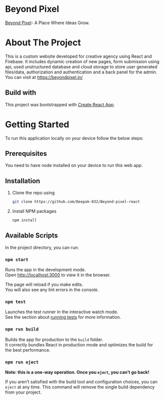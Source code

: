 # Beyond Pixel

[Beyond Pixel](https://beyondpixel.in/)- A Place Where Ideas Grow.

# About The Project

This is a custom website developed for creative agency using React and Firebase. It includes dynamic creation of new pages, form submission using api, used unstructured database and cloud storage to store user generated files/data, authorization and authentication and a back panel for the admin. You can visit at https://beyondpixel.in/

## Build with

This project was bootstrapped with [Create React App](https://github.com/facebook/create-react-app).

# Getting Started

To run this application locally on your device follow the below steps:

## Prerequisites

You need to have node installed on your device to run this web app.

## Installation

1. Clone the repo using
    ```sh
   git clone https://github.com/Deepak-032/Beyond-pixel-react
   ```

2. Install NPM packages
    ```sh
   npm install
   ```

## Available Scripts

In the project directory, you can run:

### `npm start`

Runs the app in the development mode.\
Open [http://localhost:3000](http://localhost:3000) to view it in the browser.

The page will reload if you make edits.\
You will also see any lint errors in the console.

### `npm test`

Launches the test runner in the interactive watch mode.\
See the section about [running tests](https://facebook.github.io/create-react-app/docs/running-tests) for more information.

### `npm run build`

Builds the app for production to the `build` folder.\
It correctly bundles React in production mode and optimizes the build for the best performance.

### `npm run eject`

**Note: this is a one-way operation. Once you `eject`, you can’t go back!**

If you aren’t satisfied with the build tool and configuration choices, you can `eject` at any time. This command will remove the single build dependency from your project.
